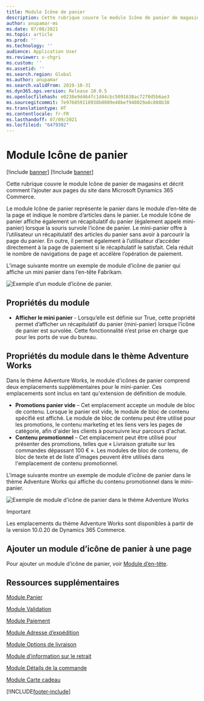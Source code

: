 ```yaml
---
title: Module Icône de panier
description: Cette rubrique couvre le module Icône de panier de magasins et décrit comment l’ajouter aux pages du site dans Microsoft Dynamics 365 Commerce.
author: anupamar-ms
ms.date: 07/08/2021
ms.topic: article
ms.prod: ''
ms.technology: ''
audience: Application User
ms.reviewer: v-chgri
ms.custom: ''
ms.assetid: ''
ms.search.region: Global
ms.author: anupamar
ms.search.validFrom: 2019-10-31
ms.dyn365.ops.version: Release 10.0.5
ms.openlocfilehash: e0238e9d464fc1d44cbc5091638ac7270d5b6ae3
ms.sourcegitcommit: 7e976059118938b0089e40bef948029a8c088b38
ms.translationtype: HT
ms.contentlocale: fr-FR
ms.lasthandoff: 07/09/2021
ms.locfileid: "6479302"
---
```

# <a name="cart-icon-module"></a>Module Icône de panier

[!include [banner](includes/banner.md)]
[!include [banner](includes/preview-banner.md)]

Cette rubrique couvre le module Icône de panier de magasins et décrit comment l’ajouter aux pages du site dans Microsoft Dynamics 365 Commerce.

Le module Icône de panier représente le panier dans le module d’en-tête de la page et indique le nombre d’articles dans le panier. Le module Icône de panier affiche également un récapitulatif du panier (également appelé mini-panier) lorsque la souris survole l’icône de panier. Le mini-panier offre à l’utilisateur un récapitulatif des articles du panier sans avoir à parcourir la page du panier. En outre, il permet également à l’utilisateur d’accéder directement à la page de paiement si le récapitulatif le satisfait. Cela réduit le nombre de navigations de page et accélère l’opération de paiement. 

L’image suivante montre un exemple de module d’icône de panier qui affiche un mini panier dans l’en-tête Fabrikam.

![Exemple d’un module d’icône de panier.](./media/ecommerce-Minicart.PNG)

## <a name="module-properties"></a>Propriétés du module

- **Afficher le mini panier** - Lorsqu’elle est définie sur True, cette propriété permet d’afficher un récapitulatif du panier (mini-panier) lorsque l’icône de panier est survolée. Cette fonctionnalité n’est prise en charge que pour les ports de vue du bureau.

## <a name="module-properties-in-the-adventure-works-theme"></a>Propriétés du module dans le thème Adventure Works

Dans le thème Adventure Works, le module d'icônes de panier comprend deux emplacements supplémentaires pour le mini-panier. Ces emplacements sont inclus en tant qu'extension de définition de module.

- **Promotions panier vide** – Cet emplacement accepte un module de bloc de contenu. Lorsque le panier est vide, le module de bloc de contenu spécifié est affiché. Le module de bloc de contenu peut être utilisé pour les promotions, le contenu marketing et les liens vers les pages de catégorie, afin d'aider les clients à poursuivre leur parcours d'achat.
- **Contenu promotionnel** – Cet emplacement peut être utilisé pour présenter des promotions, telles que « Livraison gratuite sur les commandes dépassant 100 € ». Les modules de bloc de contenu, de bloc de texte et de liste d'images peuvent être utilisés dans l'emplacement de contenu promotionnel.

L'image suivante montre un exemple de module d'icône de panier dans le thème Adventure Works qui affiche du contenu promotionnel dans le mini-panier.

![Exemple de module d'icône de panier dans le thème Adventure Works](./media/AW_minicart.PNG)

> [!IMPORTANT]
> Les emplacements du thème Adventure Works sont disponibles à partir de la version 10.0.20 de Dynamics 365 Commerce.

## <a name="add-a-cart-icon-module-to-a-page"></a>Ajouter un module d’icône de panier à une page

Pour ajouter un module d’icône de panier, voir [Module d’en-tête](author-header-module.md).

## <a name="additional-resources"></a>Ressources supplémentaires

[Module Panier](add-cart-module.md)

[Module Validation](add-checkout-module.md)

[Module Paiement](payment-module.md)

[Module Adresse d’expédition](ship-address-module.md)

[Module Options de livraison](delivery-options-module.md)

[Module d’information sur le retrait](pickup-info-module.md)

[Module Détails de la commande](order-confirmation-module.md)

[Module Carte cadeau](add-giftcard.md)


[!INCLUDE[footer-include](../includes/footer-banner.md)]
